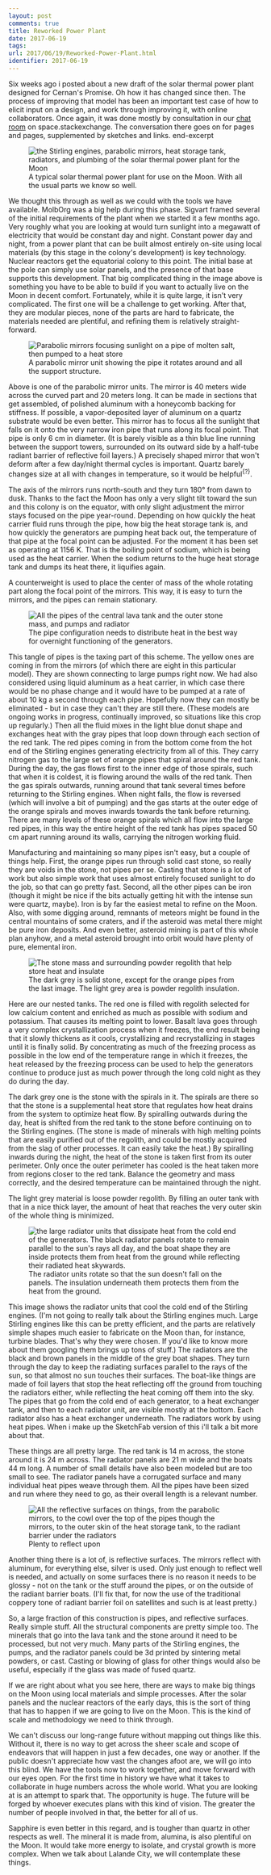 ```yaml
---
layout: post
comments: true
title: Reworked Power Plant
date: 2017-06-19
tags:
url: 2017/06/19/Reworked-Power-Plant.html
identifier: 2017-06-19
---
```


Six weeks ago i posted about a new draft of the solar thermal power plant designed for Cernan's Promise. Oh how it has changed since then. The process of improving that model has been an important test case of how to elicit input on a design, and work through improving it, with online collaborators. Once again, it was done mostly by consultation in our [chat room](https://chat.stackexchange.com/rooms/37071/moonwards) on space.stackexchange. The conversation there goes on for pages and pages, supplemented by sketches and links. end-excerpt

<figure>
<img src="https://www.moonwards.com/img/NewTESS-Stirlings.jpg" alt="the Stirling engines, parabolic mirrors, heat storage tank, radiators, and plumbing of the solar thermal power plant for the Moon">
<figcaption>A typical solar thermal power plant for use on the Moon. With all the usual parts we know so well.</figcaption>
</figure>

We thought this through as well as we could with the tools we have available. MolbOrg was a big help during this phase. Sigvart framed several of the initial requirements of the plant when we started it a few months ago. Very roughly what you are looking at would turn sunlight into a megawatt of electricity that would be constant day and night. Constant power day and night, from a power plant that can be built almost entirely on-site using local materials (by this stage in the colony's development) is key technology. Nuclear reactors get the equatorial colony to this point. The initial base at the pole can simply use solar panels, and the presence of that base supports this development. That big complicated thing in the image above is something you have to be able to build if you want to actually live on the Moon in decent comfort. Fortunately, while it is quite large, it isn't very complicated. The first one will be a challenge to get working. After that, they are modular pieces, none of the parts are hard to fabricate, the materials needed are plentiful, and refining them is relatively straight-forward.

<figure>
<img src="https://www.moonwards.com/img/NewTESS-MirrorsCrater.jpg" alt="Parabolic mirrors focusing sunlight on a pipe of molten salt, then pumped to a heat store">
<figcaption>A parabolic mirror unit showing the pipe it rotates around and all the support structure.</figcaption>
</figure>

Above is one of the parabolic mirror units. The mirror is 40 meters wide across the curved part and 20 meters long. It can be made in sections that get assembled, of polished aluminum with a honeycomb backing for stiffness. If possible, a vapor-deposited layer of aluminum on a quartz substrate would be even better. This mirror has to focus all the sunlight that falls on it onto the very narrow iron pipe that runs along its focal point. That pipe is only 6 cm in diameter. (It is barely visible as a thin blue line running between the support towers, surrounded on its outward side by a half-tube radiant barrier of reflective foil layers.) A precisely shaped mirror that won't deform after a few day/night thermal cycles is important. Quartz barely changes size at all with changes in temperature, so it would be helpful<sup class="note tooltip" data-tooltip-content="#quartz-pipes">{?}</sup>.

The axis of the mirrors runs north-south and they turn 180&deg; from dawn to dusk. Thanks to the fact the Moon has only a very slight tilt toward the sun and this colony is on the equator, with only slight adjustment the mirror stays focused on the pipe year-round. Depending on how quickly the heat carrier fluid runs through the pipe, how big the heat storage tank is, and how quickly the generators are pumping heat back out, the temperature of that pipe at the focal point can be adjusted. For the moment it has been set as operating at 1156 K. That is the boiling point of sodium, which is being used as the heat carrier. When the sodium returns to the huge heat storage tank and dumps its heat there, it liquifies again.

A counterweight is used to place the center of mass of the whole rotating part along the focal point of the mirrors. This way, it is easy to turn the mirrors, and the pipes can remain stationary.

<figure>
<img src="https://www.moonwards.com/img/NewTESS-tankGuts.jpg" alt="All the pipes of the central lava tank and the outer stone mass, and pumps and radiator">
<figcaption>The pipe configuration needs to distribute heat in the best way for overnight functioning of the generators.</figcaption>
</figure>

This tangle of pipes is the taxing part of this scheme. The yellow ones are coming in from the mirrors (of which there are eight in this particular model). They are shown connecting to large pumps right now. We had also considered using liquid aluminum as a heat carrier, in which case there would be no phase change and it would have to be pumped at a rate of about 10 kg a second through each pipe. Hopefully now they can mostly be eliminated - but in case they can't they are still there. (These models are ongoing works in progress, continually improved, so situations like this crop up regularly.) Then all the fluid mixes in the light blue donut shape and exchanges heat with the gray pipes that loop down through each section of the red tank. The red pipes coming in from the bottom come from the hot end of the Stirling engines generating electricity from all of this. They carry nitrogen gas to the large set of orange pipes that spiral around the red tank. During the day, the gas flows first to the inner edge of those spirals, such that when it is coldest, it is flowing around the walls of the red tank. Then the gas spirals outwards, running around that tank several times before returning to the Stirling engines. When night falls, the flow is reversed (which will involve a bit of pumping) and the gas starts at the outer edge of the orange spirals and moves inwards towards the tank before returning. There are many levels of these orange spirals which all flow into the large red pipes, in this way the entire height of the red tank has pipes spaced 50 cm apart running around its walls, carrying the nitrogen working fluid.

Manufacturing and maintaining so many pipes isn't easy, but a couple of things help. First, the orange pipes run through solid cast stone, so really they are voids in the stone, not pipes per se. Casting that stone is a lot of work but also simple work that uses almost entirely focused sunlight to do the job, so that can go pretty fast. Second, all the other pipes can be iron (though it might be nice if the bits actually getting hit with the intense sun were quartz, maybe). Iron is by far the easiest metal to refine on the Moon. Also, with some digging around, remnants of meteors might be found in the central mountains of some craters, and if the asteroid was metal there might be pure iron deposits. And even better, asteroid mining is part of this whole plan anyhow, and a metal asteroid brought into orbit would have plenty of pure, elemental iron.

<figure>
<img src="https://www.moonwards.com/img/NewTESS-tankMass.jpg" alt="The stone mass and surrounding powder regolith that help store heat and insulate">
<figcaption>The dark grey is solid stone, except for the orange pipes from the last image. The light grey area is powder regolith insulation.</figcaption>
</figure>

Here are our nested tanks. The red one is filled with regolith selected for low calcium content and enriched as much as possible with sodium and potassium. That causes its melting point to lower. Basalt lava goes through a very complex crystallization process when it freezes, the end result being that it slowly thickens as it cools, crystallizing and recrystallizing in stages until it is finally solid. By concentrating as much of the freezing process as possible in the low end of the temperature range in which it freezes, the heat released by the freezing process can be used to help the generators continue to produce just as much power through the long cold night as they do during the day.

The dark grey one is the stone with the spirals in it. The spirals are there so that the stone is a supplemental heat store that regulates how heat drains from the system to optimize heat flow. By spiralling outwards during the day, heat is shifted from the red tank to the stone before continuing on to the Stirling engines. (The stone is made of minerals with high melting points that are easily purified out of the regolith, and could be mostly acquired from the slag of other processes. It can easily take the heat.) By spiralling inwards during the night, the heat of the stone is taken first from its outer perimeter. Only once the outer perimeter has cooled is the heat taken more from regions closer to the red tank. Balance the geometry and mass correctly, and the desired temperature can be maintained through the night.

The light grey material is loose powder regolith. By filling an outer tank with that in a nice thick layer, the amount of heat that reaches the very outer skin of the whole thing is minimized.  

<figure>
<img src="https://www.moonwards.com/img/NewTESS-Rad.jpg" alt="the large radiator units that dissipate heat from the cold end of the generators. The black radiator panels rotate to remain parallel to the sun's rays all day, and the boat shape they are inside protects them from heat from the ground while reflecting their radiated heat skywards.">
<figcaption>The radiator units rotate so that the sun doesn't fall on the panels. The insulation underneath them protects them from the heat from the ground.</figcaption>
</figure>

This image shows the radiator units that cool the cold end of the Stirling engines. (I'm not going to really talk about the Stirling engines much. Large Stirling engines like this can be pretty efficient, and the parts are relatively simple shapes much easier to fabricate on the Moon than, for instance, turbine blades. That's why they were chosen. If you'd like to know more about them googling them brings up tons of stuff.) The radiators are the black and brown panels in the middle of the grey boat shapes. They turn through the day to keep the radiating surfaces parallel to the rays of the sun, so that almost no sun touches their surfaces. The boat-like things are made of foil layers that stop the heat reflecting off the ground from touching the radiators either, while reflecting the heat coming off them into the sky. The pipes that go from the cold end of each generator, to a heat exchanger tank, and then to each radiator unit, are visible mostly at the bottom. Each radiator also has a heat exchanger underneath. The radiators work by using heat pipes. When i make up the SketchFab version of this i'll talk a bit more about that.

These things are all pretty large. The red tank is 14 m across, the stone around it is 24 m across. The radiator panels are 21 m wide and the boats 44 m long. A number of small details have also been modeled but are too small to see. The radiator panels have a corrugated surface and many individual heat pipes weave through them. All the pipes have been sized and run where they need to go, as their overall length is a relevant number.

<figure>
<img src="https://www.moonwards.com/img/NewTESS-Above.jpg" alt="All the reflective surfaces on things, from the parabolic mirrors, to the cowl over the top of the pipes though the mirrors, to the outer skin of the heat storage tank, to the radiant barrier under the radiators">
<figcaption>Plenty to reflect upon</figcaption>
</figure>

Another thing there is a lot of, is reflective surfaces. The mirrors reflect with aluminum, for everything else, silver is used. Only just enough to reflect well is needed, and actually on some surfaces there is no reason it needs to be glossy - not on the tank or the stuff around the pipes, or on the outside of the radiant barrier boats. (I'll fix that, for now the use of the traditional coppery tone of radiant barrier foil on satellites and such is at least pretty.)

So, a large fraction of this construction is pipes, and reflective surfaces. Really simple stuff. All the structural components are pretty simple too. The minerals that go into the lava tank and the stone around it need to be processed, but not very much. Many parts of the Stirling engines, the pumps, and the radiator panels could be 3d printed by sintering metal powders, or cast. Casting or blowing of glass for other things would also be useful, especially if the glass was made of fused quartz.

If we are right about what you see here, there are ways to make big things on the Moon using local materials and simple processes. After the solar panels and the nuclear reactors of the early days, this is the sort of thing that has to happen if we are going to live on the Moon. This is the kind of scale and methodology we need to think through.

We can't discuss our long-range future without mapping out things like this. Without it, there is no way to get across the sheer scale and scope of endeavors that will happen in just a few decades, one way or another. If the public doesn't appreciate how vast the changes afoot are, we will go into this blind. We have the tools now to work together, and move forward with our eyes open. For the first time in history we have what it takes to collaborate in huge numbers across the whole world. What you are looking at is an attempt to spark that. The opportunity is huge. The future will be forged by whoever executes plans with this kind of vision. The greater the number of people involved in that, the better for all of us.

<div class="tooltip_templates">
<p id="quartz-pipes">Sapphire is even better in this regard, and is tougher than quartz in other respects as well. The mineral it is made from, alumina, is also plentiful on the Moon. It would take more energy to isolate, and crystal growth is more complex. When we talk about Lalande City, we will contemplate these things.</p>
</div>
